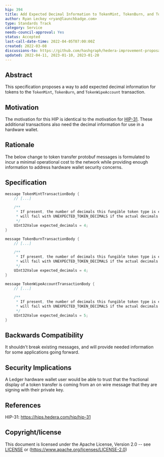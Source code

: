 ```yaml
---
hip: 394
title: Add Expected Decimal Information to TokenMint, TokenBurn, and TokenWipeAccount
author: Ryan Leckey <ryan@launchbadge.com>
type: Standards Track
category: Service
needs-council-approval: Yes
status: Accepted
last-call-date-time: 2022-04-05T07:00:00Z
created: 2022-03-08
discussions-to: https://github.com/hashgraph/hedera-improvement-proposal/discussions/393
updated: 2022-04-11, 2023-01-10, 2023-01-20
---
```


## Abstract

This specification proposes a way to add expected decimal information for tokens to
the `TokenMint`, `TokenBurn`, and `TokenWipeAccount` transaction.

## Motivation

The motivation for this HIP is identical to the motivation for [HIP-31](./hip-31.md).
These additional transactions also need the decimal information for use in a hardware wallet.

## Rationale

The below change to token transfer protobuf messages is formulated to incur a minimal operational cost to the network while providing enough information to address hardware wallet security concerns.

## Specification

```java
message TokenMintTransactionBody {
    // [...]

    /**
     * If present, the number of decimals this fungible token type is expected to have. The transfer
     * will fail with UNEXPECTED_TOKEN_DECIMALS if the actual decimals differ.
     */
    UInt32Value expected_decimals = 4;
}

message TokenBurnTransactionBody {
    // [...]

    /**
     * If present, the number of decimals this fungible token type is expected to have. The transfer
     * will fail with UNEXPECTED_TOKEN_DECIMALS if the actual decimals differ.
     */
    UInt32Value expected_decimals = 4;
}

message TokenWipeAccountTransactionBody {
    // [...]

    /**
     * If present, the number of decimals this fungible token type is expected to have. The transfer
     * will fail with UNEXPECTED_TOKEN_DECIMALS if the actual decimals differ.
     */
    UInt32Value expected_decimals = 5;
}

```

## Backwards Compatibility

It shouldn't break existing messages, and will provide needed information for some applications going forward.

## Security Implications

A Ledger hardware wallet user would be able to trust that the fractional display of a token transfer is coming from an on wire message that they are signing with their private key.

## References

HIP-31: https://hips.hedera.com/hip/hip-31
  
## Copyright/license

This document is licensed under the Apache License, Version 2.0 -- see [LICENSE](../LICENSE) or (https://www.apache.org/licenses/LICENSE-2.0)
